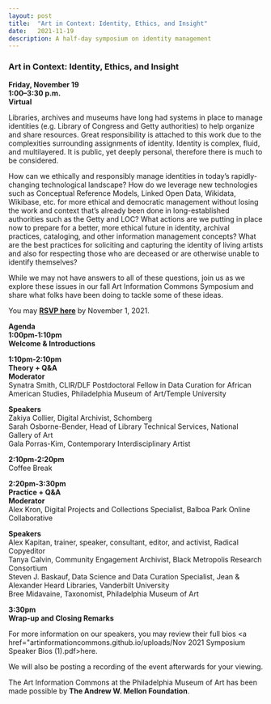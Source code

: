 ```yaml
---
layout: post 
title:  "Art in Context: Identity, Ethics, and Insight"
date:   2021-11-19
description: A half-day symposium on identity management
---
```


### Art in Context: Identity, Ethics, and Insight

<b>Friday, November 19</b><br>
<b>1:00–3:30 p.m.</b><br>
<b>Virtual</b><br>

Libraries, archives and museums have long had systems in place to manage identities (e.g. Library of Congress and Getty authorities) to help organize and share resources. Great responsibility is attached to this work due to the complexities surrounding assignments of identity. Identity is complex, fluid, and multilayered. It is public, yet deeply personal, therefore there is much to be considered. 

How can we ethically and responsibly manage identities in today’s rapidly-changing technological landscape? How do we leverage new technologies such as Conceptual Reference Models, Linked Open Data, Wikidata, Wikibase, etc. for more ethical and democratic management without losing the work and context that’s already been done in long-established authorities such as the Getty and LOC? What actions are we putting in place now to prepare for a better, more ethical future in identity, archival practices, cataloging, and other information management concepts? What are the best practices for soliciting and capturing the identity of living artists and also for respecting those who are deceased or are otherwise unable to identify themselves? 

While we may not have answers to all of these questions, join us as we explore these issues in our fall Art Information Commons Symposium and share what folks have been doing to tackle some of these ideas.

You may <a href="https://docs.google.com/forms/d/e/1FAIpQLSeEry4P1ebADvHNK5lSBQ1ZDZKfeB7OekuYAvO9Rd1WZgiTkw/viewform?usp=sf_link"><b>RSVP here</b></a> by November 1, 2021.


<b>Agenda</b><br>
<b>1:00pm-1:10pm</b><br>
<b>Welcome & Introductions</b><br>

<b>1:10pm-2:10pm</b><br>
<b>Theory + Q&A</b><br>
<b>Moderator</b><br>
Synatra Smith, CLIR/DLF Postdoctoral Fellow in Data Curation for African American Studies, Philadelphia Museum of Art/Temple University<br> 

<b>Speakers</b><br>
Zakiya Collier, Digital Archivist, Schomberg<br>
Sarah Osborne-Bender, Head of Library Technical Services, National Gallery of Art<br>
Gala Porras-Kim, Contemporary Interdisciplinary Artist<br>

<b>2:10pm-2:20pm</b><br>
Coffee Break<br>

<b>2:20pm-3:30pm</b><br>
<b>Practice + Q&A</b><br>
<b>Moderator</b><br>
Alex Kron, Digital Projects and Collections Specialist, Balboa Park Online Collaborative<br>

<b>Speakers</b><br>
Alex Kapitan, trainer, speaker, consultant, editor, and activist, Radical Copyeditor<br>
Tanya Calvin, Community Engagement Archivist, Black Metropolis Research Consortium <br>
Steven J. Baskauf, Data Science and Data Curation Specialist, Jean & Alexander Heard Libraries, Vanderbilt University<br>
Bree Midavaine, Taxonomist, Philadelphia Museum of Art<br>

<b>3:30pm</b><br>
<b>Wrap-up and Closing Remarks</b><br>

For more information on our speakers, you may review their full bios <a href="artinformationcommons.github.io/uploads/Nov 2021 Symposium Speaker Bios (1).pdf>here</a>.<br>

We will also be posting a recording of the event afterwards for your viewing.<br>



The Art Information Commons at the Philadelphia Museum of Art has been made possible by <b>The Andrew W. Mellon Foundation</b>.
